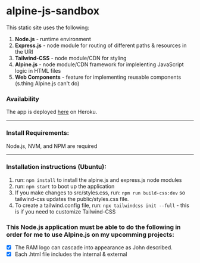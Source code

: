 # alpine-js-sandbox
This static site uses the following:
1. **Node.js** - runtime environment
2. **Express.js** - node module for routing of different paths & resources in the URI
3. **Tailwind-CSS** - node module/CDN for styling
4. **Alpine.js** - node module/CDN framework for implelenting JavaScript logic in HTML files
5. **Web Components** - feature for implementing reusable components (s.thing Alpine.js can't do)

### Availability

The app is deployed [here](https://burd-test-1.herokuapp.com) on Heroku.

---
### Install Requirements:

Node.js, NVM, and NPM are required

---
### Installation instructions (Ubuntu):

1. run: `npm install` to install the alpine.js and express.js node modules
2. run: `npm start` to boot up the application
3. If you make changes to src/styles.css, run: `npm run build-css:dev` so tailwind-css updates the public/styles.css file.
4. To create a tailwind.config file, run: `npx tailwindcss init --full` - this is if you need to customize Tailwind-CSS

### This Node.js application must be able to do the following in order for me to use Alpine.js on my upcomming projects:

- [x] The RAM logo can cascade into appearance as John described.
- [x] Each .html file includes the internal & external <script> & <link> tags so that both Ailpine.js and Tailwind-CSS can be used as node modules or reference the internet so that the only node module required for the workspace is Express.js
- [x] The app has a reusable navbar component using Web Components or another means
- [x] A Node.js server can read and display an index.html file
- [x] A GitHub repo is established for the application
- [x] Page navigation is working
- [x] Routing is working
- [x] The app can display both raster (jpg) and vector(svg) images
- [x] The app renders a favicon
- [x] The app's .html files are properly reading .css files
- [x] The app's .html files are properly reading .js files
- [x] An Alpine.js component can read a JavaScript file and iterate on it
- [x] The app has pages styled using tailwind-css
- [x] The app can render Arial Rounded MT Bold font
- [x] The server directs a user to the 404.html page when they mis-type a URL
- [x] The server can read files & subdirectories in the `./views` folder and dynamically create all necessary `GET` requests for the application
- [x] A dropdown accordion capable of mimicing those on the UCS ./about page is working properly in an .ejs file
- [ ] The system used on the UCS website for managing references is implemented here
- [ ] A component can display selected references that are listed alphabetically
- [ ] An Alpine.js component can read a JSON file and iterate on it
- [ ] A Google Sheets file can be iterated on and have a JSON file of it produced

### Nice to haves:
- [x] A web component can be put into an Alpine.js component like [this](https://codepen.io/James0r/pen/vYZBrRj)
- [ ] An Alpine.js component can be put into a web component

## Project File Structure
```
alpine-js-sandbox
├── backend
│   ├── endeavors.json
│   └── test.json
├── public
│   ├── custom-styles
│   ├── documents
│   ├── images
│   │   ├── ramlogo
│   │   │   ├── 0.jpg
│   │   │   ├── 1.jpg
│   │   │   ├── 2.jpg
│   │   │   ├── 3.jpg
│   │   │   ├── 4.jpg
│   │   │   └── 5.jpg
│   │   ├── alpinejs.jpg
│   │   ├── alpinejs.svg
│   │   ├── kardeshev.jpg
│   │   └── web-components.svg
│   ├── scripts
│   │   └── scripts.js
│   ├── tailwind-css
│   │   ├── readme.md
│   │   └── styles.css (this file is in the gitignore and does not get pushed to the production build)
│   ├── web-components
│   │   └── ourWebComponent.js
│   └── favicon.ico
├── src
│   └── styles.css (devs edit this file then run "$npm run build-css" to run Tailwind-CSS)
├── test-servers (depricated earlier versions of the server [now called: "app.js"])
├── tutorials (these have nothing to do with the project, they are Alpine.js YouTube tutorials)
├── views (the app.js server goes into this folder and serves up everything in here)
│   ├── layouts
│   │   ├── full-width.ejs
│   │   ├── ramlayout.ejs
│   │   └── sidebar.ejs (currently unused, but will be built out if we want a sidebar later)
│   ├── myfolder (used to test subdirectories, e.g.: www.awebsite.com/section/subsection/final-resource)
│   │   ├── myview.html
│   │   └── nested.ejs
│   ├── partials
│   │   ├── footer.ejs
│   │   ├── header.ejs (this is currently unused since we use the navbars)
│   │   ├── navbar.ejs
│   │   ├── pureaccordion.ejs
│   │   └── ramnavbar.ejs
│   ├── 404.html (user shoud be served this if they go to a URI that does not exist)
│   ├── about.html
│   ├── accordion.html
│   ├── illustrations.html
│   ├── index.html
│   ├── layoutandpartials.ejs
│   ├── ram.html
│   ├── ramhome.ejs
│   └── scratch.ejs (currently unused, slated for deletion)
├── .gitignore
│   ├── node_modules
│   ├── notes-to-self.txt
│   └── public/tailwind-css/styles.css
├── app.js (this is the all-important server using Express.js for routing)
├── LICENSE
├── package-lock.json
├── package.json
├── Procfile
├── README.md
└── tailwind.config.js
```
## Urban Cruise Ship Website Documentation
This section describes the Urban Cruise Ship (UCS) website architecture.  &nbsp;The UCS website uses the following plugins:
1. **Node.js** - runtime environment
2. **Express.js** - node module for routing of different paths & resources in the URI
3. **Tailwind-CSS** - node module/CDN for styling

In the future, Alpine.js may be added to the list but it is not used at the moment.
<br><br><br>
#### Installation instructions (Ubuntu):
1. run: `$npm install` to install the node modules.
2. run: `$npm start` to boot up the application

### Getting Started
Tailwind CSS is implemented so that it automatically updates every time the server is booted up with the  `npm start` command.&nbsp;  In the future you can add custom styling to the file located at `./src/styles.css` and those stylings will be automatically compiled to `./public/tailwind-css/styles.css` whenever you boot up the server.

![package.json file](https://i.imgur.com/AhOAhzy.png)
Currently, we are compiling the code in this repository and then copy/pasting it directly to the existing UCS website build; this means we must use the following CDN link for Tailwind-CSS that effectively allows us to ignore the two `.css` files mentioned above:

`<link href="https://unpkg.com/tailwindcss@^2/dist/tailwind.min.css" rel="stylesheet">`

This link loads the **entire** Tailwind-CSS library and results in slower loading times, thus, when we use this repository (or another one like it) directly for the UCS website (instead of copy/pasting directly to the existing UCS website build) we will delete the link and use this link instead:

`<link rel="stylesheet" type="text/css" href="./tailwind-css/styles.css">`

NOTE: this file is not in this repository since it is in the `.gitignore` file; but it is generated upon entering `$npm start` into the terminal as described above.

Below is a schematic of the server and some of its basic functionality:
![package.json file](https://i.imgur.com/vKaAwdO.png)

The important takeaway here is that each time we create a new page on the UCS website, we will need to create a new `app.get()` request for that page in the `./app.js` file.&nbsp;  In example, if you were to create a *contact* page at the following URL:
`http://urbancruiseship.org/contact`
...you would need to enter a new line of code in `./app.js` that looks like this:
```javascript
app.get('/contact', (req, res) => {
  res.render('ucs-contact.ejs', {layout: './layouts/ucslayout'});
});
```
Below we have a schematic showing the relationship between bodies, layouts, and partials:
![package.json file](https://i.imgur.com/LaeDbbA.png)

Note that the `ucs-navbar.ejs` and body files such as `ucs.ejs` (the homepage) and `ucs-about.ejs` (the ./about page) both have significant amounts of css styling on them; this is because such stylings would normally go on the file located at:
 `./src/styles.css`
 ... and then get compiled to the file located at:
 `./public/tailwind-css/styles.css`
 ... each time you boot the server with `$npm start`.&nbsp;  But since we are copy/pasting compiled HTML from this workspace to the existing UCS website build, that workflow will not work properly.&nbsp;  This is because, when using Tailwind-CSS, you cannot have *other* external css files besides the two mentioned above, or Tailwind will break.  

